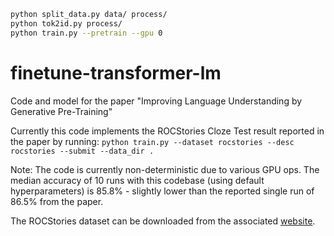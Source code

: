 

```bash
python split_data.py data/ process/
python tok2id.py process/
python train.py --pretrain --gpu 0
```

# finetune-transformer-lm
Code and model for the paper "Improving Language Understanding by Generative Pre-Training"

Currently this code implements the ROCStories Cloze Test result reported in the paper by running:
`python train.py --dataset rocstories --desc rocstories --submit --data_dir .`

Note: The code is currently non-deterministic due to various GPU ops. The median accuracy of 10 runs with this codebase (using default hyperparameters) is 85.8% - slightly lower than the reported single run of 86.5% from the paper. 

The ROCStories dataset can be downloaded from the associated [website](http://cs.rochester.edu/nlp/rocstories/).

